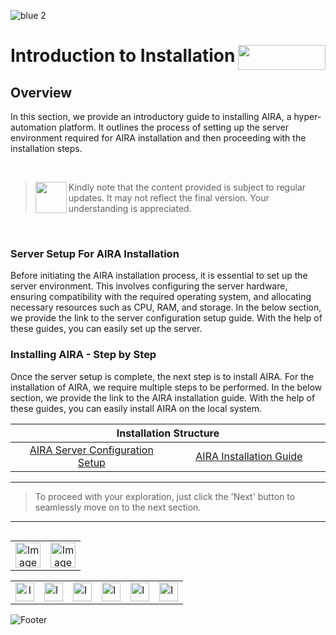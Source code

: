 ![blue 2](https://github.com/airacommunity/AIRA-User-Guide/assets/153823636/d8d04150-3b32-4b48-8485-07dc3c67fbaa)
# Introduction to Installation <img align="right" width="140" height="40" src="https://github.com/airacommunity/AIRA-User-Guide-Images/blob/main/ARIA%20Logo%202.png?raw=true">

## Overview

In this section, we provide an introductory guide to installing AIRA, a hyper-automation platform. It outlines the process of setting up the server environment required for AIRA installation and then proceeding with the installation steps.

<br>

> <img align="left" width="50" height="50" src="https://github.com/airacommunity/AIRA-User-Guide-Images/blob/main/Icon-Warning.png?raw=true"> Kindly note that the content provided is subject to regular updates. It may not reflect the final version. Your understanding is appreciated.

<br>

### Server Setup For AIRA Installation
Before initiating the AIRA installation process, it is essential to set up the server environment. This involves configuring the server hardware, ensuring compatibility with the required operating system, and allocating necessary resources such as CPU, RAM, and storage. In the below section, we provide the link to the server configuration setup guide. With the help of these guides, you can easily set up the server.

### Installing AIRA - Step by Step
Once the server setup is complete, the next step is to install AIRA. For the installation of AIRA, we require multiple steps to be performed. In the below section, we provide the link to the AIRA installation guide. With the help of these guides, you can easily install AIRA on the local system.

<table>
  <thead>
    <tr>
      <th colspan="2">Installation Structure</th>
    </tr>
  </thead>
  <tbody>
    <tr>
      <td align="center" width="600"><a href="https://github.com/airacommunity/AIRA-User-Guide/blob/main/C.1.%20AIRA%20Server%20Configuration%20Setup.md">AIRA Server Configuration Setup</a></td>
      <td align="center" width="600"><a href="https://github.com/airacommunity/AIRA-User-Guide/blob/main/C.2.%20AIRA%20Installation%20Guide.md">AIRA Installation Guide</a></td>
    </tr>

  </tbody>
</table>

----

> To proceed with your exploration, just click the 'Next' button to seamlessly move on to the next section.

----

<table align="right" border="0">
    <tr>
      <td align="center"><a href="https://github.com/airacommunity/AIRA-User-Guide/blob/main/B.%20AIRA%20Components%20and%20System%20Requirements.md"><img src="https://github.com/airacommunity/AIRA-User-Guide-Images/blob/main/icon-previous.png" alt="Image 5" width="40" height="40"></a></td>
      <td align="center"><a href="https://github.com/airacommunity/AIRA-User-Guide/blob/main/C.1.%20AIRA%20Server%20Configuration%20Setup.md"><img src="https://github.com/airacommunity/AIRA-User-Guide-Images/blob/main/icon-next.png" alt="Image 5" width="40" height="40"></a></td>
    </tr>
</table>

<br>
<br>
<br>

<table border="0" align="center">
  <tr>
    <td align="center"><a href="https://aira.fr/"><img src="https://github.com/airacommunity/AIRA-User-Guide-Images/blob/main/icon-website.png?raw=true" alt="Image 5" width="30" height="30"></a></td>
    <td><a href="https://www.linkedin.com/company/aira-rpa/"><img src="https://github.com/airacommunity/AIRA-User-Guide-Images/blob/main/icon%20-%20linkedin.png?raw=true" alt="Image 1" width="30" height="30"></a></td>
    <td><a href="https://www.instagram.com/connect_aira/"><img src="https://github.com/airacommunity/AIRA-User-Guide-Images/blob/main/icon-instagram.png?raw=true" alt="Image 2" width="30" height="30"></a></td>
    <td><a href="https://www.youtube.com/channel/UCHHCcwQrx-_19sAhu-2R4ww"><img src="https://github.com/airacommunity/AIRA-User-Guide-Images/blob/main/icon%20-%20youtube.png?raw=true" alt="Image 3" width="30" height="30"></a></td>
    <td><a href="https://twitter.com/Aira_RPA"><img src="https://github.com/airacommunity/AIRA-User-Guide-Images/blob/main/icon%20-%20twitter.png?raw=true" alt="Image 4" width="30" height="30"></a></td>
    <td><a href="mailto:connect@aira.fr"><img src="https://github.com/airacommunity/AIRA-User-Guide-Images/blob/main/icon%20-%20gmail.png?raw=true" alt="Image 6" width="30" height="30"></a></td>
  </tr>
</table>


![Footer](https://github.com/airacommunity/AIRA-User-Guide/assets/153823636/6bb25f04-ad9c-476c-b653-c3c1dac1a868)
